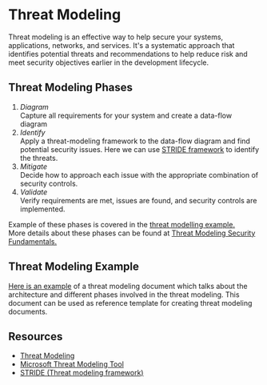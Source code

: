 # Threat Modeling

Threat modeling is an effective way to help secure your systems, applications, networks, and services. It's a systematic approach that identifies potential threats and recommendations to help reduce risk and meet security objectives earlier in the development lifecycle.

## Threat Modeling Phases

1. *Diagram*  
    Capture all requirements for your system and create a data-flow diagram
2. *Identify*  
    Apply a threat-modeling framework to the data-flow diagram and find potential security issues. Here we can use [STRIDE framework](https://learn.microsoft.com/en-us/training/modules/tm-use-a-framework-to-identify-threats-and-find-ways-to-reduce-or-eliminate-risk/1b-threat-modeling-framework) to identify the threats.  
3. *Mitigate*  
    Decide how to approach each issue with the appropriate combination of security controls.  
4. *Validate*  
    Verify requirements are met, issues are found, and security controls are implemented.

Example of these phases is covered in the [threat modelling example.](./threat-modelling-example.md)  
More details about these phases can be found at [Threat Modeling Security Fundamentals.](https://learn.microsoft.com/en-us/training/paths/tm-threat-modeling-fundamentals/)

## Threat Modeling Example

   [Here is an example](./threat-modelling-example.md) of a threat modeling document which talks about the architecture and different phases involved in the threat modeling. This document can be used as reference template for creating threat modeling documents.

## Resources

* [Threat Modeling](https://www.microsoft.com/en-us/securityengineering/sdl/threatmodeling)
* [Microsoft Threat Modeling Tool](https://learn.microsoft.com/en-us/azure/security/develop/threat-modeling-tool)
* [STRIDE (Threat modeling framework)](https://learn.microsoft.com/en-us/training/modules/tm-use-a-framework-to-identify-threats-and-find-ways-to-reduce-or-eliminate-risk/1b-threat-modeling-framework)

